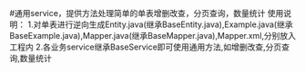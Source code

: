 #通用service，提供方法处理简单的单表增删改查，分页查询，数量统计
使用说明：
1.对单表进行逆向生成Entity.java(继承BaseEntity.java),Example.java(继承BaseExample.java),Mapper.java(继承BaseMapper.java),Mapper.xml,分别放入工程内
2.各业务service继承BaseService即可使用通用方法,如增删改查,分页查询,数量统计
